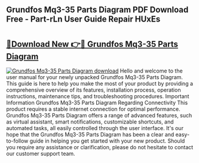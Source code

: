 ## Grundfos Mq3-35 Parts Diagram PDF Download Free - Part-rLn User Guide Repair HUxEs

# <h2><a href="http://dfjbbqw.blite.top/?on=Grundfos+Mq3-35+Parts+Diagram">🔗Download New 👉🔴 Grundfos Mq3-35 Parts Diagram</a></h2>

[![Grundfos Mq3-35 Parts Diagram download](https://i.imgur.com/lujVjoI.png)](http://dfjbbqw.blite.top/?on=Grundfos+Mq3-35+Parts+Diagram)
Hello and welcome to the user manual for your newly unpacked Grundfos Mq3-35 Parts Diagram. This guide is here to help you make the most of your product by providing a comprehensive overview of its features, installation process, operation instructions, maintenance tips, and troubleshooting procedures. Important Information Grundfos Mq3-35 Parts Diagram Regarding Connectivity This product requires a stable internet connection for optimal performance. Grundfos Mq3-35 Parts Diagram offers a range of advanced features, such as virtual assistant, smart notifications, customizable shortcuts, and automated tasks, all easily controlled through the user interface. It's our hope that the Grundfos Mq3-35 Parts Diagram has been a clear and easy-to-follow guide in helping you get started with your new product. Should you require any assistance or clarification, please do not hesitate to contact our customer support team.
